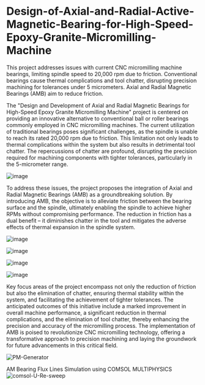 # Design-of-Axial-and-Radial-Active-Magnetic-Bearing-for-High-Speed-Epoxy-Granite-Micromilling-Machine
This project addresses issues with current CNC micromilling machine bearings, limiting spindle speed to 20,000 rpm due to friction. Conventional bearings cause thermal complications and tool chatter, disrupting precision machining for tolerances under 5 micrometers. Axial and Radial Magnetic Bearings (AMB) aim to reduce friction.

The "Design and Development of Axial and Radial Magnetic Bearings for High-Speed Epoxy Granite Micromilling Machine" project is centered on providing an innovative alternative to conventional ball or roller bearings commonly employed in CNC micromilling machines. The current utilization of traditional bearings poses significant challenges, as the spindle is unable to reach its rated 20,000 rpm due to friction. This limitation not only leads to thermal complications within the system but also results in detrimental tool chatter. The repercussions of chatter are profound, disrupting the precision required for machining components with tighter tolerances, particularly in the 5-micrometer range.

![image](https://github.com/adityaanirudhk/Design-of-Axial-and-Radial-Active-Magnetic-Bearing-for-High-Speed-Epoxy-Granite-Micromilling-Machine/assets/103492081/c898f806-7680-4859-8c0b-2ed3a3353c7a)

To address these issues, the project proposes the integration of Axial and Radial Magnetic Bearings (AMB) as a groundbreaking solution. By introducing AMB, the objective is to alleviate friction between the bearing surface and the spindle, ultimately enabling the spindle to achieve higher RPMs without compromising performance. The reduction in friction has a dual benefit – it diminishes chatter in the tool and mitigates the adverse effects of thermal expansion in the spindle system.

![image](https://github.com/adityaanirudhk/Design-of-Axial-and-Radial-Active-Magnetic-Bearing-for-High-Speed-Epoxy-Granite-Micromilling-Machine/assets/103492081/39ee95b8-7e1c-404e-80b9-12316d4fb9f3)

![image](https://github.com/adityaanirudhk/Design-of-Axial-and-Radial-Active-Magnetic-Bearing-for-High-Speed-Epoxy-Granite-Micromilling-Machine/assets/103492081/ef78c75c-112b-45df-9806-b2632190b7c1)

![image](https://github.com/adityaanirudhk/Design-of-Axial-and-Radial-Active-Magnetic-Bearing-for-High-Speed-Epoxy-Granite-Micromilling-Machine/assets/103492081/a3be97d3-b9c0-4364-9a26-f2d7d5460786)

![image](https://github.com/adityaanirudhk/Design-of-Axial-and-Radial-Active-Magnetic-Bearing-for-High-Speed-Epoxy-Granite-Micromilling-Machine/assets/103492081/c4c17b6e-399a-40bf-9a23-9f4a1eb9fa15)

Key focus areas of the project encompass not only the reduction of friction but also the elimination of chatter, ensuring thermal stability within the system, and facilitating the achievement of tighter tolerances. The anticipated outcomes of this initiative include a marked improvement in overall machine performance, a significant reduction in thermal complications, and the elimination of tool chatter, thereby enhancing the precision and accuracy of the micromilling process. The implementation of AMB is poised to revolutionize CNC micromilling technology, offering a transformative approach to precision machining and laying the groundwork for future advancements in this critical field.

![PM-Generator](https://github.com/adityaanirudhk/Design-of-Axial-and-Radial-Active-Magnetic-Bearing-for-High-Speed-Epoxy-Granite-Micromilling-Machine/assets/103492081/6656d416-cce3-4392-8a9e-a3ad5203634d)

AM Bearing Flux Lines Simulation using COMSOL MULTIPHYSICS
![comsol-U-Re-sweep](https://github.com/adityaanirudhk/Design-of-Axial-and-Radial-Active-Magnetic-Bearing-for-High-Speed-Epoxy-Granite-Micromilling-Machine/assets/103492081/47f50b01-88fc-40e6-b953-c87dbb8bdef7)




